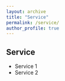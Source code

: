 ```yaml
---
layout: archive
title: "Service"
permalink: /service/
author_profile: true
---
```


**Service**
---------------
- Service 1
- Service 2
